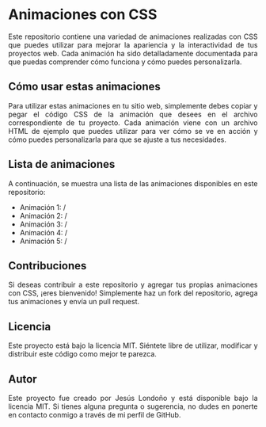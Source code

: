 <div align="justify">

# Animaciones con CSS

Este repositorio contiene una variedad de animaciones realizadas con CSS que puedes utilizar para mejorar la apariencia y la interactividad de tus proyectos web. Cada animación ha sido detalladamente documentada para que puedas comprender cómo funciona y cómo puedes personalizarla.

## Cómo usar estas animaciones

Para utilizar estas animaciones en tu sitio web, simplemente debes copiar y pegar el código CSS de la animación que desees en el archivo correspondiente de tu proyecto. Cada animación viene con un archivo HTML de ejemplo que puedes utilizar para ver cómo se ve en acción y cómo puedes personalizarla para que se ajuste a tus necesidades.

## Lista de animaciones

A continuación, se muestra una lista de las animaciones disponibles en este repositorio:

- Animación 1: /
- Animación 2: /
- Animación 3: /
- Animación 4: /
- Animación 5: /

## Contribuciones

Si deseas contribuir a este repositorio y agregar tus propias animaciones con CSS, ¡eres bienvenido! Simplemente haz un fork del repositorio, agrega tus animaciones y envía un pull request.

## Licencia

Este proyecto está bajo la licencia MIT. Siéntete libre de utilizar, modificar y distribuir este código como mejor te parezca.

## Autor

Este proyecto fue creado por Jesús Londoño y está disponible bajo la licencia MIT. Si tienes alguna pregunta o sugerencia, no dudes en ponerte en contacto conmigo a través de mi perfil de GitHub.

</div>
